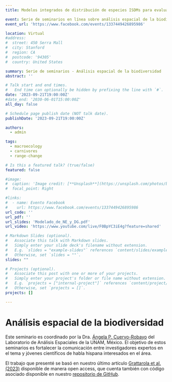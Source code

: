 ```yaml
---
title: Modelos integrados de distribución de especies ISDMs para evaluar la dinámica en el rango de distribución geográfica de carnívoros Neotropicales

event: Serie de seminarios en línea sobre análisis espacial de la biodiversidad
event_url: 'https://www.facebook.com/events/1337449426895986'

location: Virtual
#address:
#  street: 450 Serra Mall
#  city: Stanford
#  region: CA
#  postcode: '94305'
#  country: United States

summary: Serie de seminarios - Análisis espacial de la biodiversidad
abstract: ''

# Talk start and end times.
#   End time can optionally be hidden by prefixing the line with `#`.
date: '2023-09-21T19:00:00Z'
#date_end: '2030-06-01T15:00:00Z'
all_day: false

# Schedule page publish date (NOT talk date).
publishDate: '2023-09-21T19:00:00Z'

authors:
  - admin

tags:
  - macroecology
  - carnivores
  - range-change

# Is this a featured talk? (true/false)
featured: false

#image:
#  caption: 'Image credit: [**Unsplash**](https://unsplash.com/photos/bzdhc5b3Bxs)'
#  focal_point: Right

#links:
#  - name: Evento Facebook
#    url: https://www.facebook.com/events/1337449426895986
url_code: ''
url_pdf: ''
url_slides: 'Modelado_de_NE_y_DG.pdf'
url_video: 'https://www.youtube.com/live/F0BpYC3iE4g?feature=shared'

# Markdown Slides (optional).
#   Associate this talk with Markdown slides.
#   Simply enter your slide deck's filename without extension.
#   E.g. `slides = "example-slides"` references `content/slides/example-slides.md`.
#   Otherwise, set `slides = ""`.
slides: ""

# Projects (optional).
#   Associate this post with one or more of your projects.
#   Simply enter your project's folder or file name without extension.
#   E.g. `projects = ["internal-project"]` references `content/project/deep-learning/index.md`.
#   Otherwise, set `projects = []`.
projects: []

---
```


# Análisis espacial de la biodiversidad

Este seminario es coordinado por la Dra. [Ángela P. Cuervo-Robayo](https://scholar.google.com.mx/citations?user=GTbfX-QAAAAJ&hl=es) del Laboratorio de Análisis Espaciales de la UNAM, México. El objetivo de estos seminarios es fortalecer la comunicación entre investigadores expertos en el tema y jóvenes científicos de habla hispana interesados en el área.

El trabajo que presenté se basó en nuestro último artículo [Grattarola et al. (2023)](https://doi.org/10.1111/jbi.14622)  disponible de manera open access, que cuenta también con código asociado disponible en nuestro [repositorio de GitHub](https://github.com/bienflorencia/yaguarundi_IDM).
